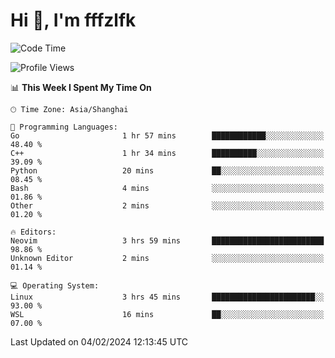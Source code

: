 # Hi 👋, I'm fffzlfk

<!--START_SECTION:waka-->
![Code Time](http://img.shields.io/badge/Code%20Time-650%20hrs%205%20mins-blue)

![Profile Views](http://img.shields.io/badge/Profile%20Views-0-blue)

📊 **This Week I Spent My Time On** 

```text
🕑︎ Time Zone: Asia/Shanghai

💬 Programming Languages: 
Go                       1 hr 57 mins        ████████████░░░░░░░░░░░░░   48.40 % 
C++                      1 hr 34 mins        ██████████░░░░░░░░░░░░░░░   39.09 % 
Python                   20 mins             ██░░░░░░░░░░░░░░░░░░░░░░░   08.45 % 
Bash                     4 mins              ░░░░░░░░░░░░░░░░░░░░░░░░░   01.86 % 
Other                    2 mins              ░░░░░░░░░░░░░░░░░░░░░░░░░   01.20 % 

🔥 Editors: 
Neovim                   3 hrs 59 mins       █████████████████████████   98.86 % 
Unknown Editor           2 mins              ░░░░░░░░░░░░░░░░░░░░░░░░░   01.14 % 

💻 Operating System: 
Linux                    3 hrs 45 mins       ███████████████████████░░   93.00 % 
WSL                      16 mins             ██░░░░░░░░░░░░░░░░░░░░░░░   07.00 % 
```


 Last Updated on 04/02/2024 12:13:45 UTC
<!--END_SECTION:waka-->
